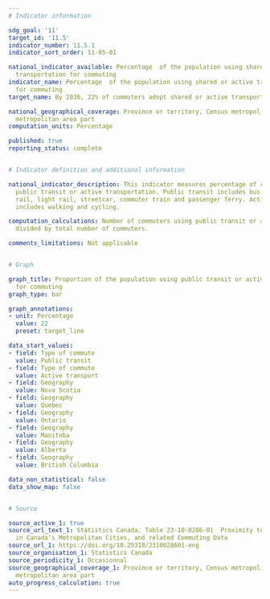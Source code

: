 ```yaml
---
# Indicator information

sdg_goal: '11'
target_id: '11.5'
indicator_number: 11.5.1
indicator_sort_order: 11-05-01

national_indicator_available: Percentage  of the population using shared or active
  transportation for commuting
indicator_name: Percentage  of the population using shared or active transportation
  for commuting
target_name: By 2030, 22% of commuters adopt shared or active transportation

national_geographical_coverage: Province or territory, Census metropolitan area, Census
  metropolitan area part
computation_units: Percentage

published: true
reporting_status: complete


# Indicator definition and additional information

national_indicator_description: This indicator measures percentage of commuters using
  public transit or active transportation. Public transit includes bus, subway, elevated
  rail, light rail, streetcar, commuter train and passenger ferry. Active transport
  includes walking and cycling.

computation_calculations: Number of commuters using public transit or active transportation
  divided by total number of commuters.

comments_limitations: Not applicable


# Graph

graph_title: Proportion of the population using public transit or active transportation
  for commuting
graph_type: bar

graph_annotations:
- unit: Percentage
  value: 22
  preset: target_line

data_start_values:
- field: Type of commute
  value: Public transit
- field: Type of commute
  value: Active transport
- field: Geography
  value: Nova Scotia
- field: Geography
  value: Quebec
- field: Geography
  value: Ontario
- field: Geography
  value: Manitoba
- field: Geography
  value: Alberta
- field: Geography
  value: British Columbia

data_non_statistical: false
data_show_map: false


# Source

source_active_1: true
source_url_text_1: Statistics Canada. Table 23-10-0286-01  Proximity to Public Transportation
  in Canada's Metropolitan Cities, and related Commuting Data
source_url_1: https://doi.org/10.25318/2310028601-eng
source_organisation_1: Statistics Canada
source_periodicity_1: Occasionnal
source_geographical_coverage_1: Province or territory, Census metropolitan area, Census
  metropolitan area part
auto_progress_calculation: true
---
```

